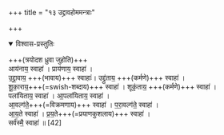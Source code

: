 +++
title = "१३ उद्द्रावहोममन्त्राः"

+++

<details open><summary>विश्वास-प्रस्तुतिः</summary>

+++(त्रयोदश ध्रुवा जुहोति)+++  
आय॑नाय॒ स्वाहा॑ । प्राय॑णाय॒ स्वाहा॑ ।  
उ॒द्द्रा॒वाय॒ +++(भावाय)+++ स्वाहाः॑। उद्द्रु॑ताय॒ +++(कर्मणे)+++ स्वाहा॑ ।  
शू॒का॒राय॒+++(=swish-शब्दाय)+++ स्वाहा॑ । शूकृ॑ताय॒ +++(कर्मणे)+++ स्वाहा॑ ।  
पला॑यिताय॒ स्वाहा॑ । आ॒पला॑यिताय॒ स्वाहा॑ ।  
आ॒वल्ग॑ते॒+++(=विक्रमणाय)+++ स्वाहा॑ । प॒रा॒वल्ग॑ते॒ स्वाहा॑ ।  
आ॒य॒ते स्वाहा॑ । प्र॒य॒ते+++(=प्रयाणकुशलाय)+++ स्वाहा॑ ।  
सर्व॑स्मै॒ स्वाहा॑ ॥ [42]  
</details>



